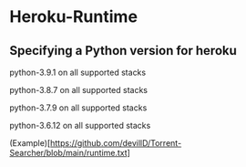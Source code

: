 # Heroku-Runtime
## Specifying a Python version for heroku

python-3.9.1 on all supported stacks

python-3.8.7 on all supported stacks

python-3.7.9 on all supported stacks

python-3.6.12 on all supported stacks

(Example)[https://github.com/devillD/Torrent-Searcher/blob/main/runtime.txt]
